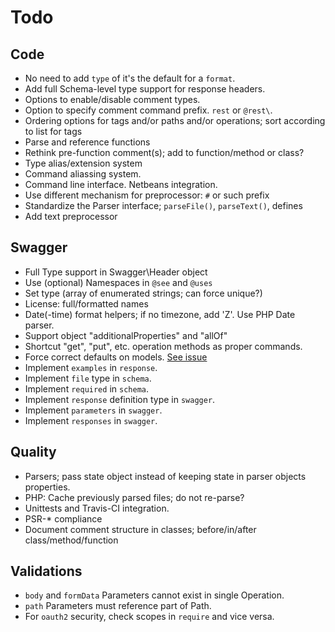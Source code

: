 # Todo
## Code
*	No need to add `type` of it's the default for a `format`.
*	Add full Schema-level type support for response headers.
*	Options to enable/disable comment types.
*	Option to specify comment command prefix. `rest` or `@rest\`.
*	Ordering options for tags and/or paths and/or operations; sort according to list for tags
*	Parse and reference functions
*	Rethink pre-function comment(s); add to function/method or class?
*	Type alias/extension system
*	Command aliassing system.
*	Command line interface. Netbeans integration.
*	Use different mechanism for preprocessor: `#` or such prefix
*	Standardize the Parser interface; `parseFile()`, `parseText()`, defines
*	Add text preprocessor

## Swagger
*	Full Type support in Swagger\Header object
*	Use (optional) Namespaces in `@see` and `@uses`
*	Set type (array of enumerated strings; can force unique?)
*	License: full/formatted names
*	Date(-time) format helpers; if no timezone, add 'Z'. Use PHP Date parser.
*	Support object "additionalProperties" and "allOf"
*	Shortcut "get", "put", etc. operation methods as proper commands.
*	Force correct defaults on models. [See issue](https://github.com/swagger-api/swagger-ui/issues/2436)
*	Implement `examples` in `response`.
*	Implement `file` type in `schema`.
*	Implement `required` in `schema`.
*	Implement `response` definition type in `swagger`.
*	Implement `parameters` in `swagger`.
*	Implement `responses` in `swagger`.

## Quality
*	Parsers; pass state object instead of keeping state in parser objects properties.
*	PHP: Cache previously parsed files; do not re-parse?
*	Unittests and Travis-CI integration.
*	PSR-* compliance
*	Document comment structure in classes; before/in/after class/method/function

## Validations
*	`body` and `formData` Parameters cannot exist in single Operation.
*	`path` Parameters must reference part of Path.
*	For `oauth2` security, check scopes in `require` and vice versa.